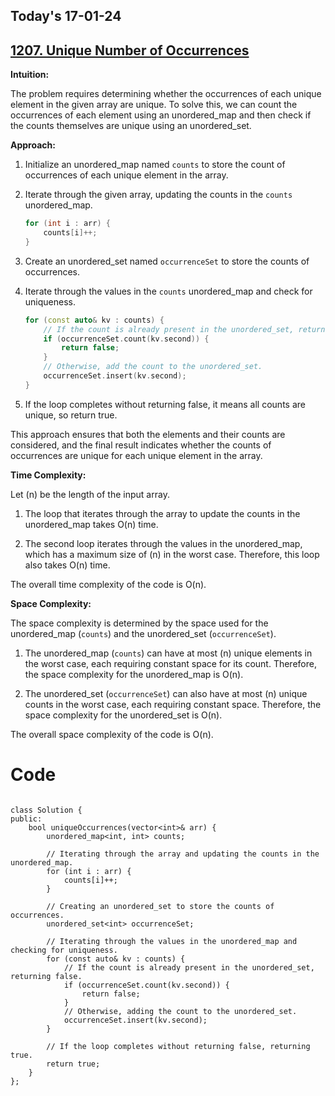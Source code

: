 ## Today's 17-01-24 
## [1207. Unique Number of Occurrences](https://leetcode.com/problems/unique-number-of-occurrences/description/?envType=daily-question&envId=2024-01-17)

**Intuition:**

The problem requires determining whether the occurrences of each unique element in the given array are unique. To solve this, we can count the occurrences of each element using an unordered_map and then check if the counts themselves are unique using an unordered_set.

**Approach:**

1. Initialize an unordered_map named `counts` to store the count of occurrences of each unique element in the array.

2. Iterate through the given array, updating the counts in the `counts` unordered_map.

    ```cpp
    for (int i : arr) {
        counts[i]++;
    }
    ```

3. Create an unordered_set named `occurrenceSet` to store the counts of occurrences.

4. Iterate through the values in the `counts` unordered_map and check for uniqueness.

    ```cpp
    for (const auto& kv : counts) {
        // If the count is already present in the unordered_set, return false.
        if (occurrenceSet.count(kv.second)) {
            return false;
        }
        // Otherwise, add the count to the unordered_set.
        occurrenceSet.insert(kv.second);
    }
    ```

5. If the loop completes without returning false, it means all counts are unique, so return true.

This approach ensures that both the elements and their counts are considered, and the final result indicates whether the counts of occurrences are unique for each unique element in the array.


**Time Complexity:**

Let \(n\) be the length of the input array.

1. The loop that iterates through the array to update the counts in the unordered_map takes O(n) time.

2. The second loop iterates through the values in the unordered_map, which has a maximum size of \(n\) in the worst case. Therefore, this loop also takes O(n) time.

The overall time complexity of the code is O(n).

**Space Complexity:**

The space complexity is determined by the space used for the unordered_map (`counts`) and the unordered_set (`occurrenceSet`).

1. The unordered_map (`counts`) can have at most \(n\) unique elements in the worst case, each requiring constant space for its count. Therefore, the space complexity for the unordered_map is O(n).

2. The unordered_set (`occurrenceSet`) can also have at most \(n\) unique counts in the worst case, each requiring constant space. Therefore, the space complexity for the unordered_set is O(n).

The overall space complexity of the code is O(n).





# Code
```

class Solution {
public:
    bool uniqueOccurrences(vector<int>& arr) {
        unordered_map<int, int> counts;

        // Iterating through the array and updating the counts in the unordered_map.
        for (int i : arr) {
            counts[i]++;
        }

        // Creating an unordered_set to store the counts of occurrences.
        unordered_set<int> occurrenceSet;

        // Iterating through the values in the unordered_map and checking for uniqueness.
        for (const auto& kv : counts) {
            // If the count is already present in the unordered_set, returning false.
            if (occurrenceSet.count(kv.second)) {
                return false;
            }
            // Otherwise, adding the count to the unordered_set.
            occurrenceSet.insert(kv.second);
        }

        // If the loop completes without returning false, returning true.
        return true;
    }
};


```